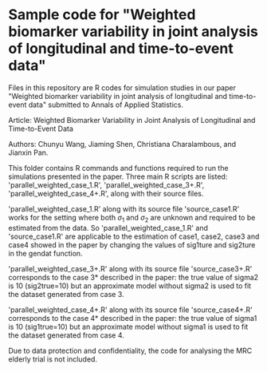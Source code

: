 # Sample code for "Weighted biomarker variability in joint analysis of longitudinal and time-to-event data"
Files in this repository are R codes for simulation studies in our paper "Weighted biomarker variability in joint analysis of longitudinal and time-to-event data" submitted to Annals of Applied Statistics.

Article: Weighted Biomarker Variability in Joint Analysis of Longitudinal and Time-to-Event Data

Authors: Chunyu Wang, Jiaming Shen, Christiana Charalambous, and Jianxin Pan.

This folder contains R commands and functions required to run the simulations presented in the paper. Three main R scripts are listed: 'parallel_weighted_case_1.R', 'parallel_weighted_case_3+.R', 'parallel_weighted_case_4+.R', along with their source files.

'parallel_weighted_case_1.R' along with its source file 'source_case1.R' works for the setting where both $\sigma_1$ and $\sigma_2$ are unknown and required to be estimated from the data. So 'parallel_weighted_case_1.R' and 'source_case1.R' are applicable to the estimation of case1, case2, case3 and case4 showed in the paper by changing the values of sig1ture and sig2ture in the gendat function. 

 'parallel_weighted_case_3+.R' along with its source file 'source_case3+.R' corresponds to the case 3* described in the paper: the true value of sigma2 is 10 (sig2true=10) but an approximate model without sigma2 is used to fit the dataset generated from case 3.   

 'parallel_weighted_case_4+.R' along with its source file 'source_case4+.R' corresponds to the case 4* described in the paper: the true value of sigma1 is 10 (sig1true=10) but an approximate model without sigma1 is used to fit the dataset generated from case 4. 

Due to data protection and confidentiality, the code for analysing the MRC elderly trial is not included. 
